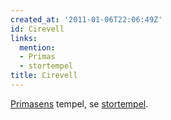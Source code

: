```yaml
---
created_at: '2011-01-06T22:06:49Z'
id: Cirevell
links:
  mention:
  - Primas
  - stortempel
title: Cirevell
---
```


[Primasens] tempel, se [stortempel].

  [Primasens]: Primas
  [stortempel]: stortempel
